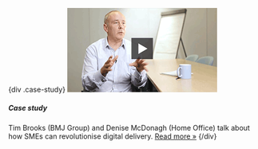{div .case-study}
[![Watch the video](/assets/images/strategy/case-studies/procurement/tim.png)](case-studies/procurement/ "Read the 'Procurement' case study")

##### Case study

Tim Brooks (BMJ Group) and Denise McDonagh (Home Office) talk about how SMEs can revolutionise digital delivery. [Read more »](case-studies/procurement/ "Read the 'Procurement' case study")
{/div}
